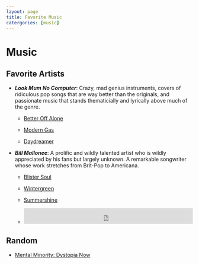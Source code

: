 ```yaml
---
layout: page
title: Favorite Music
catergories: [music]
---
```


# Music

## Favorite Artists

- ***Look Mum No Computer***: Crazy, mad genius instruments, covers of
  ridiculous pop songs that are way better than the originals, and
passionate music that stands thematicially and lyrically above much of the
genre.

	- [Better Off Alone](https://youtu.be/IFH7IdYwjlI)

	- [Modern Gas](https://youtu.be/irfXSw55DUo)

	- [Daydreamer](https://youtu.be/1MlFDDqYYZI)

- ***Bill Mallonee***: A prolific and wildly talented artist who is
  wildly appreciated by his fans but largely unknown. A remarkable
songwriter whose work stretches from Brit-Pop to Americana.

	- [Blister Soul](https://billmalloneemusic.bandcamp.com/track/blister-soul-5)

	- [Wintergreen](https://billmalloneemusic.bandcamp.com/track/wintergreen-2)

	- [Summershine](https://youtu.be/fX5p2E-WXgM)

	- <iframe style="border: 0; width: 100%; height: 42px;" src="https://bandcamp.com/EmbeddedPlayer/album=4153718154/size=small/bgcol=333333/linkcol=e99708/track=298674748/transparent=true/" seamless><a href="https://billmalloneemusic.bandcamp.com/album/friendly-fire-produced-by-john-keane-bill-mallonee">Friendly Fire (produced by John Keane &amp; Bill Mallonee) by Bill Mallonee</a></iframe>

## Random

- [Mental Minority: Dystopia Now](https://youtu.be/nYLiBEgLOYE)

